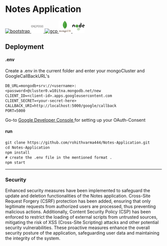 # Notes Application
<p align="left"> <a href="https://getbootstrap.com" target="_blank" rel="noreferrer"> <img src="https://w7.pngwing.com/pngs/804/269/png-transparent-bootstrap-hd-logo.png" alt="bootstrap" width="40" height="40"/> </a> <a href="https://expressjs.com" target="_blank" rel="noreferrer"> <img src="https://raw.githubusercontent.com/devicons/devicon/master/icons/express/express-original-wordmark.svg" alt="express" width="40" height="40"/> </a> <a href="https://cloud.google.com" target="_blank" rel="noreferrer"> <img src="https://www.vectorlogo.zone/logos/google_cloud/google_cloud-icon.svg" alt="gcp" width="40" height="40"/> </a>  <a href="https://www.mongodb.com/" target="_blank" rel="noreferrer"> <img src="https://raw.githubusercontent.com/devicons/devicon/master/icons/mongodb/mongodb-original-wordmark.svg" alt="mongodb" width="40" height="40"/> </a> <a href="https://nodejs.org" target="_blank" rel="noreferrer"> <img src="https://raw.githubusercontent.com/devicons/devicon/master/icons/nodejs/nodejs-original-wordmark.svg" alt="nodejs" width="40" height="40"/> </a></p>

## Deployment
#### .env 
<p> Create a .env in the current folder and enter your mongoCluster and GoogleCallBackURL's</p>

```
DB_URL=mongodb+srv://<username>:<password>@cluster0.w10itna.mongodb.net/new
CLIENT_ID=<client-id>.apps.googleusercontent.com
CLIENT_SECRET=<your-secret-here>
CALLBACK_URI=http://localhost:5000/google/callback
PORT=5000
```
<p> Go-to <a href="https://console.cloud.google.com/">Google Developer Console </a> for setting up your OAuth-Consent

#### run
```
git clone https://github.com/rohithvarma444/Notes-Application.git
cd Notes-Application
npm install
# create the .env file in the mentioned format .
npm start
```
---
### Security
<p> Enhanced security measures have been implemented to safeguard the update and deletion functionalities of the Notes application. Cross-Site Request Forgery (CSRF) protection has been added, ensuring that only legitimate requests from authorized users are processed, thus preventing malicious actions. Additionally, Content Security Policy (CSP) has been enforced to restrict the loading of external scripts from untrusted sources, mitigating the risk of XSS (Cross-Site Scripting) attacks and other potential security vulnerabilities. These proactive measures enhance the overall security posture of the application, safeguarding user data and maintaining the integrity of the system. </p>
